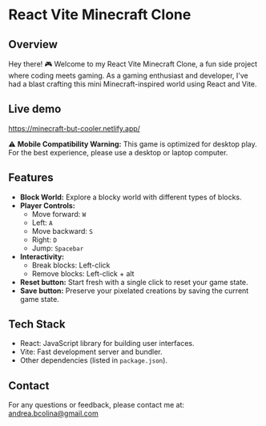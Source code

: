 # React Vite Minecraft Clone

## Overview

Hey there! 🎮 Welcome to my React Vite Minecraft Clone, a fun side project where coding meets gaming. As a gaming enthusiast and developer, I've had a blast crafting this mini Minecraft-inspired world using React and Vite.

## Live demo

https://minecraft-but-cooler.netlify.app/

⚠️ **Mobile Compatibility Warning:** This game is optimized for desktop play. For the best experience, please use a desktop or laptop computer.

## Features

- **Block World:** Explore a blocky world with different types of blocks.
- **Player Controls:**
  - Move forward: `W`
  - Left: `A`
  - Move backward: `S`
  - Right: `D`
  - Jump: `Spacebar`
- **Interactivity:** 
  - Break blocks: Left-click
  - Remove blocks: Left-click + alt
- **Reset button:**  Start fresh with a single click to reset your game state.
- **Save button:**  Preserve your pixelated creations by saving the current game state.

## Tech Stack

- React: JavaScript library for building user interfaces.
- Vite: Fast development server and bundler.
- Other dependencies (listed in `package.json`).

## Contact

For any questions or feedback, please contact me at: andrea.bcolina@gmail.com
